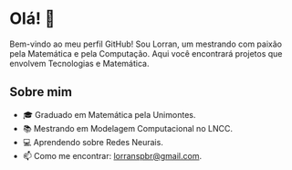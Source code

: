 # Olá! 👋

Bem-vindo ao meu perfil GitHub! Sou Lorran, um mestrando com paixão pela Matemática e pela Computação. Aqui você encontrará projetos que envolvem Tecnologias e Matemática.

## Sobre mim

- 🎓 Graduado em Matemática pela Unimontes.
- 📚 Mestrando em Modelagem Computacional no LNCC.
- 💻 Aprendendo sobre Redes Neurais.
- 📫 Como me encontrar: lorranspbr@gmail.com.
